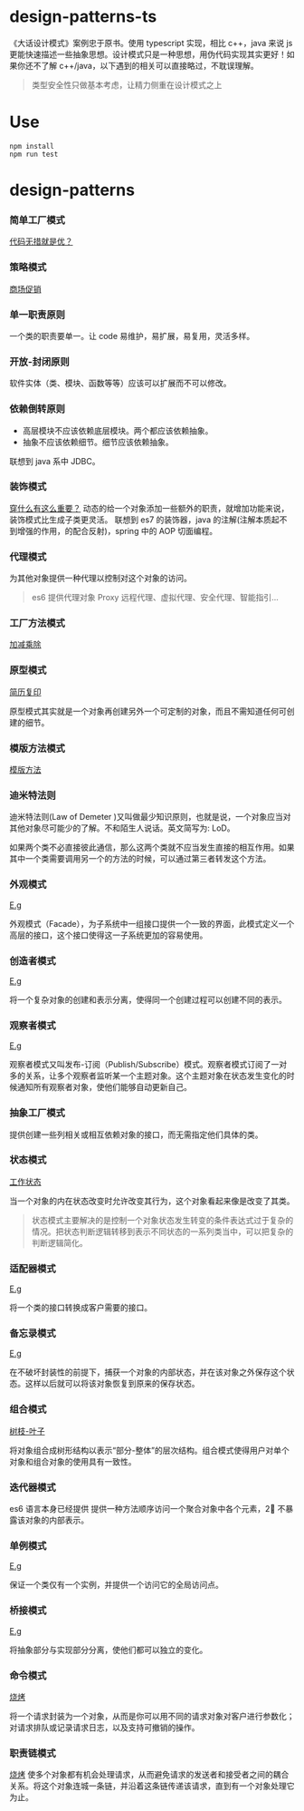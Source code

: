 # design-patterns-ts

《大话设计模式》案例忠于原书。使用 typescript 实现，相比 c++，java 来说 js 更能快速描述一些抽象思想。设计模式只是一种思想，用伪代码实现其实更好！如果你还不了解 c++/java，以下遇到的相关可以直接略过，不耽误理解。

> 类型安全性只做基本考虑，让精力侧重在设计模式之上

# Use

```
npm install
npm run test
```

# design-patterns

### 简单工厂模式

[代码无措就是优？](./src/factory.ts)

### 策略模式

[商场促销](./src/strategy.ts)

### 单一职责原则

一个类的职责要单一。让 code 易维护，易扩展，易复用，灵活多样。

### 开放-封闭原则

软件实体（类、模块、函数等等）应该可以扩展而不可以修改。

### 依赖倒转原则

- 高层模块不应该依赖底层模块。两个都应该依赖抽象。
- 抽象不应该依赖细节。细节应该依赖抽象。

联想到 java 系中 JDBC。

### 装饰模式

[穿什么有这么重要？](./src/decorator.ts)
动态的给一个对象添加一些额外的职责，就增加功能来说，装饰模式比生成子类更灵活。
联想到 es7 的装饰器，java 的注解(注解本质起不到增强的作用，的配合反射)，spring 中的 AOP 切面编程。

### 代理模式

为其他对象提供一种代理以控制对这个对象的访问。

> es6 提供代理对象 Proxy
> 远程代理、虚拟代理、安全代理、智能指引...

### 工厂方法模式

[加减乘除](./src/factoryMethod.ts)

### 原型模式

[简历复印](./src/prototype.ts)

原型模式其实就是一个对象再创建另外一个可定制的对象，而且不需知道任何可创建的细节。

### 模版方法模式

[模版方法](./src/templateMethod.ts)

### 迪米特法则

迪米特法则(Law of Demeter )又叫做最少知识原则，也就是说，一个对象应当对其他对象尽可能少的了解。不和陌生人说话。英文简写为: LoD。

如果两个类不必直接彼此通信，那么这两个类就不应当发生直接的相互作用。如果其中一个类需要调用另一个的方法的时候，可以通过第三者转发这个方法。

### 外观模式

[E.g](./src/facade.ts)

外观模式（Facade），为子系统中一组接口提供一个一致的界面，此模式定义一个高层的接口，这个接口使得这一子系统更加的容易使用。

### 创造者模式

[E.g](./src/builder.ts)

将一个复杂对象的创建和表示分离，使得同一个创建过程可以创建不同的表示。

### 观察者模式

[E.g](./src/observer.ts)

观察者模式又叫发布-订阅（Publish/Subscribe）模式。观察者模式订阅了一对多的关系，让多个观察者监听某一个主题对象。这个主题对象在状态发生变化的时候通知所有观察者对象，使他们能够自动更新自己。

### 抽象工厂模式

提供创建一些列相关或相互依赖对象的接口，而无需指定他们具体的类。

### 状态模式

[工作状态](./src/state.ts)

当一个对象的内在状态改变时允许改变其行为，这个对象看起来像是改变了其类。

> 状态模式主要解决的是控制一个对象状态发生转变的条件表达式过于复杂的情况。把状态判断逻辑转移到表示不同状态的一系列类当中，可以把复杂的判断逻辑简化。

### 适配器模式

[E.g](./src/adapter.ts)

将一个类的接口转换成客户需要的接口。

### 备忘录模式

[E.g](./src/memento.ts)

在不破坏封装性的前提下，捕获一个对象的内部状态，并在该对象之外保存这个状态。这样以后就可以将该对象恢复到原来的保存状态。

### 组合模式

[树枝-叶子](./src/composite.ts)

将对象组合成树形结构以表示“部分-整体”的层次结构。组合模式使得用户对单个对象和组合对象的使用具有一致性。

### 迭代器模式

es6 语言本身已经提供
提供一种方法顺序访问一个聚合对象中各个元素，2⃣️ 不暴露该对象的内部表示。

### 单例模式

[E.g](./src/singleton.ts)

保证一个类仅有一个实例，并提供一个访问它的全局访问点。

### 桥接模式

[E.g](./src/bridge.ts)

将抽象部分与实现部分分离，使他们都可以独立的变化。

### 命令模式

[烧烤](./src/command.ts)

将一个请求封装为一个对象，从而是你可以用不同的请求对象对客户进行参数化；对请求排队或记录请求日志，以及支持可撤销的操作。

### 职责链模式

[烧烤](./src/command.ts)
使多个对象都有机会处理请求，从而避免请求的发送者和接受者之间的耦合关系。将这个对象连城一条链，并沿着这条链传递该请求，直到有一个对象处理它为止。
